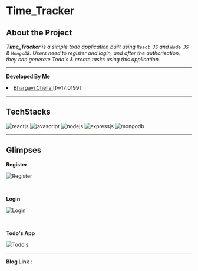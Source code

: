 # **Time_Tracker**

## **About the Project**

_**Time_Tracker** is a simple todo application built using `React JS` and `Node JS` & `MongoDB`. Users need to register and login, and after the authorisation, they can generate Todo's & create tasks using this application._

---
**Developed By Me**
   <li> <a href="https://github.com/bhargavi35"> Bhargavi Chella </a> [fw17_0199] </li>

---
## **TechStacks**

 <p>
     <img src="https://img.shields.io/badge/React-20232A?style=for-the-badge&logo=react&logoColor=61DAFB"
        alt="reactjs" />
     <img src="https://img.shields.io/badge/JavaScript-323330?style=for-the-badge&logo=javascript&logoColor=F7DF1E"
        alt="javascript" />
     <img src="https://img.shields.io/badge/Node.js-339933?style=for-the-badge&logo=nodedotjs&logoColor=white"
        alt="nodejs" />
     <img src="https://img.shields.io/badge/Express.js-000000?style=for-the-badge&logo=express&logoColor=white"
        alt="expressjs" />
     <img src="https://img.shields.io/badge/MongoDB-4EA94B?style=for-the-badge&logo=mongodb&logoColor=white"
        alt="mongodb" />
 </p>

----

## **Glimpses**

**Register**

![Register]()

<br/>

**Login**

![Login]()

<br/>

**Todo's App**

![Todo's]()

---
**Blog Link** : 
